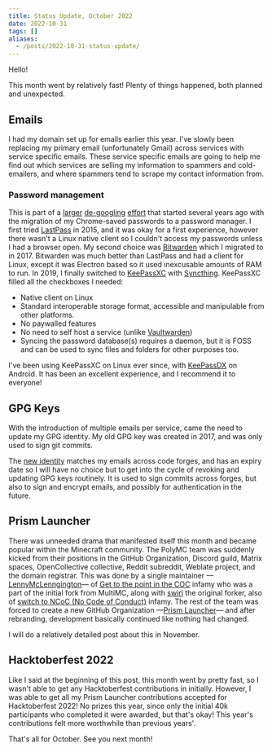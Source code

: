 ```yaml
---
title: Status Update, October 2022
date: 2022-10-31
tags: []
aliases:
  - /posts/2022-10-31-status-update/
---
```


Hello!

This month went by relatively fast! Plenty of things happened, both planned and unexpected.

## Emails

I had my domain set up for emails earlier this year. I've slowly been replacing my primary email (unfortunately Gmail) across services with service specific emails. These service specific emails are going to help me find out which services are selling my information to spammers and cold-emailers, and where spammers tend to scrape my contact information from.

### Password management

This is part of a [larger](https://www.reddit.com/r/degoogle/) [de-googling](https://www.privacytools.io) [effort](https://www.privacyguides.org) that started several years ago with the migration of my Chrome-saved passwords to a password manager. I first tried [LastPass](https://www.lastpass.com) in 2015, and it was okay for a first experience, however there wasn't a Linux native client so I couldn't access my passwords unless I had a browser open. My second choice was [Bitwarden](https://bitwarden.com) which I migrated to in 2017. Bitwarden was much better than LastPass and had a client for Linux, except it was Electron based so it used inexcusable amounts of RAM to run. In 2019, I finally switched to [KeePassXC](https://keepassxc.org) with [Syncthing](https://syncthing.net). KeePassXC filled all the checkboxes I needed:

- Native client on Linux
- Standard interoperable storage format, accessible and manipulable from other platforms.
- No paywalled features
- No need to self host a service (unlike [Vaultwarden](https://github.com/dani-garcia/vaultwarden))
- Syncing the password database(s) requires a daemon, but it is FOSS and can be used to sync files and folders for other purposes too.

I've been using KeePassXC on Linux ever since, with [KeePassDX](https://www.keepassdx.com) on Android. It has been an excellent experience, and I recommend it to everyone!

## GPG Keys

With the introduction of multiple emails per service, came the need to update my GPG identity. My old GPG key was created in 2017, and was only used to sign git commits.

The [new identity](https://meta.sr.ht/~txtsd.pgp) matches my emails across code forges, and has an expiry date so I will have no choice but to get into the cycle of revoking and updating GPG keys routinely. It is used to sign commits across forges, but also to sign and encrypt emails, and possibly for authentication in the future.

## Prism Launcher

There was unneeded drama that manifested itself this month and became popular within the Minecraft community. The PolyMC team was suddenly kicked from their positions in the GitHub Organization, Discord guild, Matrix spaces, OpenCollective collective, Reddit subreddit, Weblate project, and the domain registrar. This was done by a single maintainer —[LennyMcLenngington](https://github.com/LennyMcLennington)— of [Get to the point in the COC](https://github.com/PolyMC/PolyMC/pull/601) infamy who was a part of the initial fork from MultiMC, along with [swirl](https://github.com/binex-dsk) the original forker, also of [switch to NCoC (No Code of Conduct)](https://github.com/PolyMC/PolyMC/pull/181) infamy. The rest of the team was forced to create a new GitHub Organization —[Prism Launcher](https://github.com/PrismLauncher)— and after rebranding, development basically continued like nothing had changed.

I will do a relatively detailed post about this in November.

## Hacktoberfest 2022

Like I said at the beginning of this post, this month went by pretty fast, so I wasn't able to get any Hacktoberfest contributions in initially. However, I was able to get all my Prism Launcher contributions accepted for Hacktoberfest 2022! No prizes this year, since only the initial 40k participants who completed it were awarded, but that's okay! This year's contributions felt more worthwhile than previous years'.

That's all for October. See you next month!
